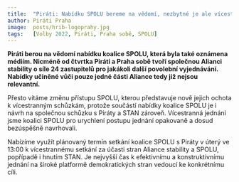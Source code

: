 ```yaml
---
title:  "Piráti: Nabídku SPOLU bereme na vědomí, nezbytné je ale vícestranné jednání"
author: Piráti Praha
image:  posts/hrib-logoprahy.jpg
tags:   [Volby 2022, Piráti, Praha sobě, SPOLU]
---
```


**Piráti berou na vědomí nabídku koalice SPOLU, která byla také oznámena médiím. Nicméně od čtvrtka Piráti a Praha sobě tvoří společnou Alianci stability o síle 24 zastupitelů pro jakákoli další povolební vyjednávání. Nabídky učiněné vůči pouze jedné části Aliance tedy již nejsou relevantní.** 

Přesto vítáme změnu přístupu SPOLU, kterou představuje nově jejich ochota k vícestranným schůzkám, protože součástí nabídky koalice SPOLU je i návrh na společnou schůzku s Piráty a STAN zároveň. Vícestranná jednání jsme koalici SPOLU pro urychlení postupu jednání opakovaně a dosud bezúspěšně navrhovali. 

Nabízíme využít plánovaný termín setkání koalice SPOLU s Piráty v úterý ve 13:00 k vícestrannému setkání za účasti stran Aliance stability a SPOLU, popřípadě i hnutím STAN. Je nejvyšší čas k efektivnímu a konstruktivnímu jednání na široké platformě demokratických stran vedoucí ke konkrétnímu cíli.
